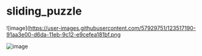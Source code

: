 # sliding_puzzle

![image](https://user-images.githubusercontent.com/57929751/123517190-91aa3e00-d6da-11eb-9c12-e9cefea181bf.png

![image](https://user-images.githubusercontent.com/57929751/123517251-f1a0e480-d6da-11eb-9774-6288f50fe345.png)

